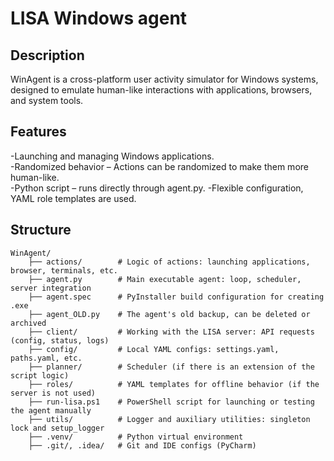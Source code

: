 # LISA Windows agent

## Description

WinAgent is a cross-platform user activity simulator for Windows systems, designed to emulate human-like interactions
with applications, browsers, and system tools.

## Features

-Launching and managing Windows applications.  
-Randomized behavior – Actions can be randomized to make them more human-like.  
-Python script – runs directly through agent.py.
-Flexible configuration, YAML role templates are used.

## Structure

    WinAgent/
        ├── actions/        # Logic of actions: launching applications, browser, terminals, etc.
        ├── agent.py        # Main executable agent: loop, scheduler, server integration
        ├── agent.spec      # PyInstaller build configuration for creating .exe
        ├── agent_OLD.py    # The agent's old backup, can be deleted or archived
        ├── client/         # Working with the LISA server: API requests (config, status, logs)
        ├── config/         # Local YAML configs: settings.yaml, paths.yaml, etc.
        ├── planner/        # Scheduler (if there is an extension of the script logic)
        ├── roles/          # YAML templates for offline behavior (if the server is not used)
        ├── run-lisa.ps1    # PowerShell script for launching or testing the agent manually
        ├── utils/          # Logger and auxiliary utilities: singleton lock and setup_logger
        ├── .venv/          # Python virtual environment
        ├── .git/, .idea/   # Git and IDE configs (PyCharm)


